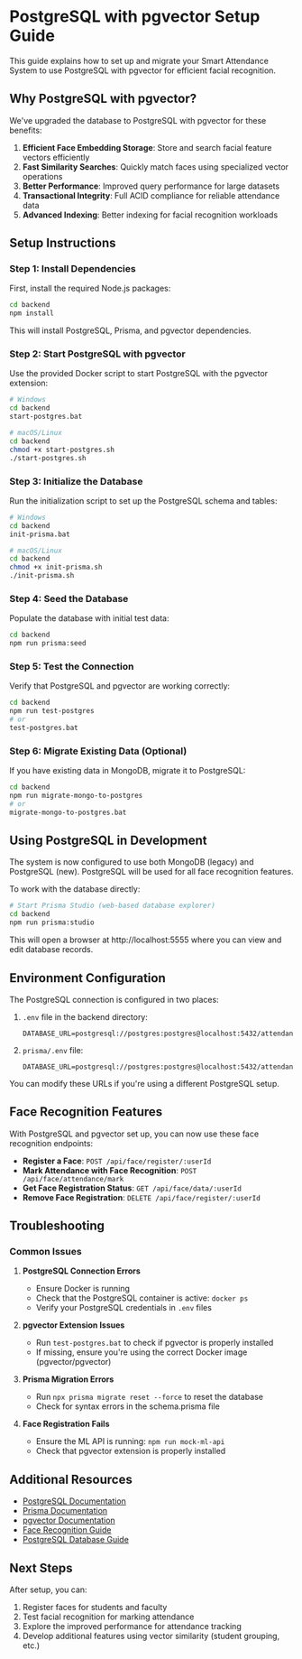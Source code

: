 # PostgreSQL with pgvector Setup Guide

This guide explains how to set up and migrate your Smart Attendance System to use PostgreSQL with pgvector for efficient facial recognition.

## Why PostgreSQL with pgvector?

We've upgraded the database to PostgreSQL with pgvector for these benefits:

1. **Efficient Face Embedding Storage**: Store and search facial feature vectors efficiently
2. **Fast Similarity Searches**: Quickly match faces using specialized vector operations
3. **Better Performance**: Improved query performance for large datasets
4. **Transactional Integrity**: Full ACID compliance for reliable attendance data
5. **Advanced Indexing**: Better indexing for facial recognition workloads

## Setup Instructions

### Step 1: Install Dependencies

First, install the required Node.js packages:

```bash
cd backend
npm install
```

This will install PostgreSQL, Prisma, and pgvector dependencies.

### Step 2: Start PostgreSQL with pgvector

Use the provided Docker script to start PostgreSQL with the pgvector extension:

```bash
# Windows
cd backend
start-postgres.bat

# macOS/Linux
cd backend
chmod +x start-postgres.sh
./start-postgres.sh
```

### Step 3: Initialize the Database

Run the initialization script to set up the PostgreSQL schema and tables:

```bash
# Windows
cd backend
init-prisma.bat

# macOS/Linux
cd backend
chmod +x init-prisma.sh
./init-prisma.sh
```

### Step 4: Seed the Database

Populate the database with initial test data:

```bash
cd backend
npm run prisma:seed
```

### Step 5: Test the Connection

Verify that PostgreSQL and pgvector are working correctly:

```bash
cd backend
npm run test-postgres
# or
test-postgres.bat
```

### Step 6: Migrate Existing Data (Optional)

If you have existing data in MongoDB, migrate it to PostgreSQL:

```bash
cd backend
npm run migrate-mongo-to-postgres
# or
migrate-mongo-to-postgres.bat
```

## Using PostgreSQL in Development

The system is now configured to use both MongoDB (legacy) and PostgreSQL (new). PostgreSQL will be used for all face recognition features.

To work with the database directly:

```bash
# Start Prisma Studio (web-based database explorer)
cd backend
npm run prisma:studio
```

This will open a browser at http://localhost:5555 where you can view and edit database records.

## Environment Configuration

The PostgreSQL connection is configured in two places:

1. `.env` file in the backend directory:
   ```
   DATABASE_URL=postgresql://postgres:postgres@localhost:5432/attendance
   ```

2. `prisma/.env` file:
   ```
   DATABASE_URL=postgresql://postgres:postgres@localhost:5432/attendance
   ```

You can modify these URLs if you're using a different PostgreSQL setup.

## Face Recognition Features

With PostgreSQL and pgvector set up, you can now use these face recognition endpoints:

- **Register a Face**: `POST /api/face/register/:userId`
- **Mark Attendance with Face Recognition**: `POST /api/face/attendance/mark`
- **Get Face Registration Status**: `GET /api/face/data/:userId`
- **Remove Face Registration**: `DELETE /api/face/register/:userId`

## Troubleshooting

### Common Issues

1. **PostgreSQL Connection Errors**
   - Ensure Docker is running
   - Check that the PostgreSQL container is active: `docker ps`
   - Verify your PostgreSQL credentials in `.env` files

2. **pgvector Extension Issues**
   - Run `test-postgres.bat` to check if pgvector is properly installed
   - If missing, ensure you're using the correct Docker image (pgvector/pgvector)

3. **Prisma Migration Errors**
   - Run `npx prisma migrate reset --force` to reset the database
   - Check for syntax errors in the schema.prisma file

4. **Face Registration Fails**
   - Ensure the ML API is running: `npm run mock-ml-api`
   - Check that pgvector extension is properly installed

## Additional Resources

- [PostgreSQL Documentation](https://www.postgresql.org/docs/)
- [Prisma Documentation](https://www.prisma.io/docs/)
- [pgvector Documentation](https://github.com/pgvector/pgvector)
- [Face Recognition Guide](./backend/FACE_RECOGNITION.md)
- [PostgreSQL Database Guide](./backend/POSTGRES.md)

## Next Steps

After setup, you can:

1. Register faces for students and faculty
2. Test facial recognition for marking attendance
3. Explore the improved performance for attendance tracking
4. Develop additional features using vector similarity (student grouping, etc.)